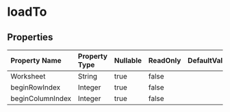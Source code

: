 # **loadTo**

 

## **Properties**

| Property Name | Property Type | Nullable |  ReadOnly | DefaultValue | Description | 
| :- | :- | :- |:- |  :- | :- |
|Worksheet|String|true|false |  ||
|beginRowIndex|Integer|true|false |  ||
|beginColumnIndex|Integer|true|false |  ||

